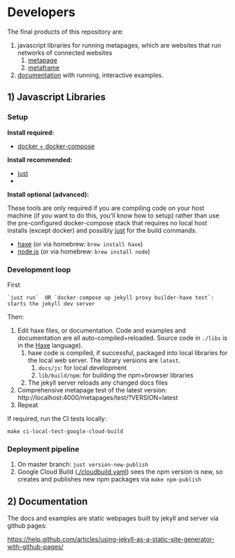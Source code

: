 # Developers

The final products of this repository are:

1. javascript libraries for running metapages, which are websites that run networks of connected websites
    1. [metapage](https://www.npmjs.com/package/metapage)
    2. [metaframe](https://www.npmjs.com/package/metaframe)
2. [documentation](https://metapages.org/documentation/) with running, interactive examples.

## 1) Javascript Libraries

### Setup

**Install required:** 

- [docker + docker-compose](https://docs.docker.com/compose/install/)

**Install recommended:** 

- [just](https://github.com/casey/just)
- 
**Install optional (advanced):** 

These tools are only required if you are compiling code on your host machine (if you want to do this, you'll know how to setup) rather than use the pre-configured docker-compose stack that requires no local host installs (except docker) and possibly [just](https://github.com/casey/just) for the build commands.

- [haxe](https://haxe.org/download/) (or via homebrew: `brew install haxe`)
- [node.js](https://nodejs.org/en/download/) (or via homebrew: `brew install node`)

### Development loop

First
  
    `just run`  OR `docker-compose up jekyll proxy builder-haxe test`: starts the jekyll dev server

Then:

1. Edit haxe files, or documentation. Code and examples and documentation are all auto-compiled+reloaded. Source code in `./libs` is in the [Haxe](https://haxe.org/manual/target-javascript-getting-started.html) language).
   1. haxe code is compiled, if successful, packaged into local libraries for the local web server. The library versions are `latest`.
      1. `docs/js`: for local development
      2. `lib/build/npm`: for building the npm+browser libraries
   2. The jekyll server reloads any changed docs files
2. Comprehensive metapage test of the latest version: http://localhost:4000/metapages/test/?VERSION=latest
3. Repeat

If required, run the CI tests locally:

    make ci-local-test-google-cloud-build

### Deployment pipeline

1. On master branch: ```just version-new-publish```
2. Google Cloud Build ([./cloudbuild.yaml](./cloudbuild.yaml)) sees the npm version is new, so creates and publishes new npm packages via `make npm-publish`

## 2) Documentation

The docs and examples are static webpages built by jekyll and server via github pages:

https://help.github.com/articles/using-jekyll-as-a-static-site-generator-with-github-pages/
